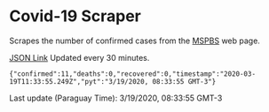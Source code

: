 # Covid-19 Scraper

Scrapes the number of confirmed cases from the [MSPBS](https://www.mspbs.gov.py/covid-19.php) web page.

[JSON Link](https://jmayalag.github.io/covid19-scrape/cases.json)
Updated every 30 minutes.
```
{"confirmed":11,"deaths":0,"recovered":0,"timestamp":"2020-03-19T11:33:55.249Z","pyt":"3/19/2020, 08:33:55 GMT-3"}
```
Last update (Paraguay Time): 3/19/2020, 08:33:55 GMT-3